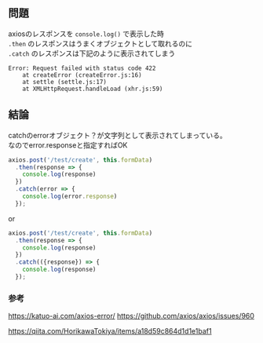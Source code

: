 ## 問題

axiosのレスポンスを `console.log()` で表示した時  
`.then` のレスポンスはうまくオブジェクトとして取れるのに  
`.catch` のレスポンスは下記のように表示されてしまう

```
Error: Request failed with status code 422
    at createError (createError.js:16)
    at settle (settle.js:17)
    at XMLHttpRequest.handleLoad (xhr.js:59)
```

## 結論

catchのerrorオブジェクト？が文字列として表示されてしまっている。  
なのでerror.responseと指定すればOK

```javascript
axios.post('/test/create', this.formData)
  .then(response => { 
	console.log(response)
  })
  .catch(error => {
    console.log(error.response)
  });
```

or 

```javascript
axios.post('/test/create', this.formData)
  .then(response => { 
	console.log(response)
  })
  .catch(({response}) => {
    console.log(response)
  });
```


### 参考
https://katuo-ai.com/axios-error/
https://github.com/axios/axios/issues/960

https://qiita.com/HorikawaTokiya/items/a18d59c864d1d1e1baf1
